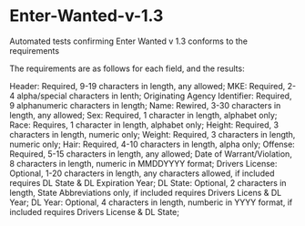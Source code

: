 # Enter-Wanted-v-1.3
Automated tests confirming Enter Wanted v 1.3 conforms to the requirements

The requirements are as follows for each field, and the results:

Header: Required, 9-19 characters in length, any allowed;
MKE: Required, 2-4 alpha/special characters in lenth;
Originating Agency Identifier: Required, 9 alphanumeric characters in length;
Name: Rewired, 3-30 characters in length, any allowed;
Sex: Required, 1 character in length, alphabet only;
Race: Requires, 1 character in length, alphabet only;
Height: Required, 3 characters in length, numeric only;
Weight: Required, 3 characters in length, numeric only;
Hair: Required, 4-10 characters in length, alpha only;
Offense: Required, 5-15 characters in length, any allowed;
Date of Warrant/Violation, 8 characters in length, numeric in MMDDYYYY format;
Drivers License: Optional, 1-20 characters in length, any characters allowed, if included requires DL State & DL Expiration Year;
DL State: Optional, 2 characters in length, State Abbreviations only, if included requires Drivers Licens & DL Year;
DL Year: Optional, 4 characters in length, numberic in YYYY format, if included requires Drivers License & DL State;
